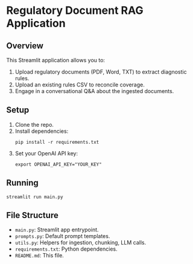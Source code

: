 # Regulatory Document RAG Application

## Overview
This Streamlit application allows you to:
1. Upload regulatory documents (PDF, Word, TXT) to extract diagnostic rules.
2. Upload an existing rules CSV to reconcile coverage.
3. Engage in a conversational Q&A about the ingested documents.

## Setup
1. Clone the repo.
2. Install dependencies:
   ```
   pip install -r requirements.txt
   ```
3. Set your OpenAI API key:
   ```
   export OPENAI_API_KEY="YOUR_KEY"
   ```

## Running
```
streamlit run main.py
```

## File Structure
- `main.py`: Streamlit app entrypoint.
- `prompts.py`: Default prompt templates.
- `utils.py`: Helpers for ingestion, chunking, LLM calls.
- `requirements.txt`: Python dependencies.
- `README.md`: This file.
